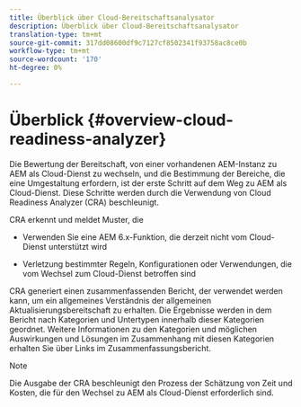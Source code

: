 ```yaml
---
title: Überblick über Cloud-Bereitschaftsanalysator
description: Überblick über Cloud-Bereitschaftsanalysator
translation-type: tm+mt
source-git-commit: 317dd08600df9c7127cf8502341f93758ac8ce0b
workflow-type: tm+mt
source-wordcount: '170'
ht-degree: 0%

---
```



# Überblick {#overview-cloud-readiness-analyzer}

Die Bewertung der Bereitschaft, von einer vorhandenen AEM-Instanz zu AEM als Cloud-Dienst zu wechseln, und die Bestimmung der Bereiche, die eine Umgestaltung erfordern, ist der erste Schritt auf dem Weg zu AEM als Cloud-Dienst. Diese Schritte werden durch die Verwendung von Cloud Readiness Analyzer (CRA) beschleunigt.

CRA erkennt und meldet Muster, die

* Verwenden Sie eine AEM 6.x-Funktion, die derzeit nicht vom Cloud-Dienst unterstützt wird

* Verletzung bestimmter Regeln, Konfigurationen oder Verwendungen, die vom Wechsel zum Cloud-Dienst betroffen sind

CRA generiert einen zusammenfassenden Bericht, der verwendet werden kann, um ein allgemeines Verständnis der allgemeinen Aktualisierungsbereitschaft zu erhalten.  Die Ergebnisse werden in dem Bericht nach Kategorien und Untertypen innerhalb dieser Kategorien geordnet. Weitere Informationen zu den Kategorien und möglichen Auswirkungen und Lösungen im Zusammenhang mit diesen Kategorien erhalten Sie über Links im Zusammenfassungsbericht.

>[!NOTE]
>Die Ausgabe der CRA beschleunigt den Prozess der Schätzung von Zeit und Kosten, die für den Wechsel zu AEM als Cloud-Dienst erforderlich sind.